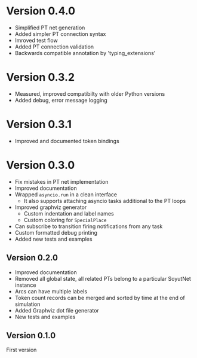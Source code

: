 # Version 0.4.0

- Simplified PT net generation
- Added simpler PT connection syntax
- Imroved test flow
- Added PT connection validation
- Backwards compatible annotation by 'typing_extensions'

# Version 0.3.2

- Measured, improved compatibilty with older Python versions
- Added debug, error message logging

# Version 0.3.1

- Improved and documented token bindings

# Version 0.3.0

- Fix mistakes in PT net implementation
- Improved documentation
- Wrapped `asyncio.run` in a clean interface
  - It also supports attaching asyncio tasks additional to the PT loops
- Improved graphviz generator
  - Custom indentation and label names
  - Custom coloring for `SpecialPlace`
- Can subscribe to transition firing notifications from any task
- Custom formatted debug printing
- Added new tests and examples


## Version 0.2.0

- Improved documentation
- Removed all global state, all related PTs belong to a particular SoyutNet instance
- Arcs can have multiple labels
- Token count records can be merged and sorted by time at the end of simulation
- Added Graphviz dot file generator
- New tests and examples

## Version 0.1.0

First version
